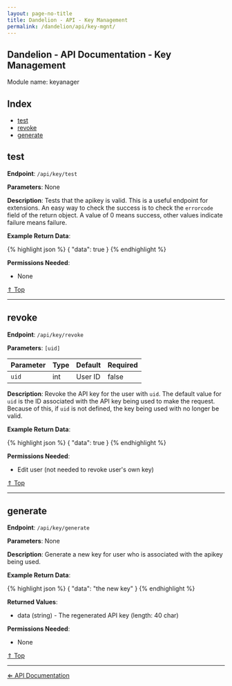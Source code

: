 ```yaml
---
layout: page-no-title
title: Dandelion - API - Key Management
permalink: /dandelion/api/key-mgnt/
---
```


Dandelion - API Documentation - Key Management
----------------------------------------------

Module name: keyanager

Index
-----

- [test](#test)
- [revoke](#revoke)
- [generate](#generate)

test
----

**Endpoint**: `/api/key/test`

**Parameters**: None

**Description**: Tests that the apikey is valid. This is a useful endpoint for extensions. An easy way to check the success is to check the `errorcode` field of the return object. A value of 0 means success, other values indicate failure means failure.

**Example Return Data**:

{% highlight json %}
{
	"data": true
}
{% endhighlight %}

**Permissions Needed**:

- None

[&#8657; Top](#index)

* * * * *

revoke
------

**Endpoint**: `/api/key/revoke`

**Parameters**: `[uid]`

| Parameter | Type   | Default | Required |
|-----------|--------|---------|----------|
| `uid`     | int    | User ID | false    |

**Description**: Revoke the API key for the user with `uid`. The default value for `uid` is the ID associated with the API key being used to make the request. Because of this, if `uid` is not defined, the key being used with no longer be valid.

**Example Return Data**:

{% highlight json %}
{
	"data": true
}
{% endhighlight %}

**Permissions Needed**:

- Edit user (not needed to revoke user's own key)

[&#8657; Top](#index)

* * * * *

generate
--------

**Endpoint**: `/api/key/generate`

**Parameters**: None

**Description**: Generate a new key for user who is associated with the apikey being used.

**Example Return Data**:

{% highlight json %}
{
	"data": "the new key"
}
{% endhighlight %}

**Returned Values**:

- data (string) - The regenerated API key (length: 40 char)

**Permissions Needed**:

- None

[&#8657; Top](#index)

* * * * *

[&#8656; API Documentation](/dandelion/api)
